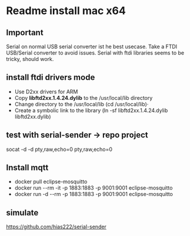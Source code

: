 # Readme install mac x64

## Important

Serial on normal USB serial converter ist he best usecase. Take a FTDI USB/Serial converter to avoid issues.
Serial with ftdi libraries seems to be tricky, should work.

## install ftdi drivers mode

* Use D2xx drivers for ARM
* Copy **libftd2xx.1.4.24.dylib** to the /usr/local/lib directory
* Change directory to the /usr/local/lib (cd /usr/local/lib)·
* Create a symbolic link to the library (ln -sf libftd2xx.1.4.24.dylib libftd2xx.dylib)

## test with serial-sender -> repo project

socat -d -d pty,raw,echo=0 pty,raw,echo=0

## Install mqtt

* docker pull eclipse-mosquitto
* docker run --rm -it -p 1883:1883 -p 9001:9001 eclipse-mosquitto
* docker run -d --rm -p 1883:1883 -p 9001:9001 eclipse-mosquitto

## simulate

<https://github.com/hias222/serial-sender>

